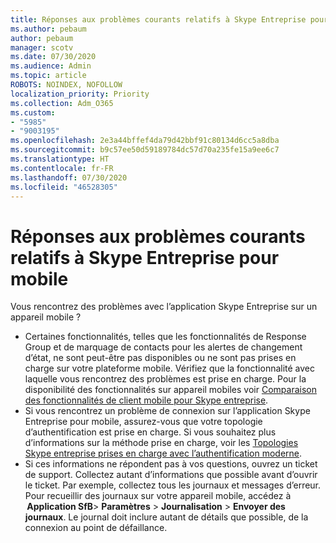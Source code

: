 ```yaml
---
title: Réponses aux problèmes courants relatifs à Skype Entreprise pour mobile
ms.author: pebaum
author: pebaum
manager: scotv
ms.date: 07/30/2020
ms.audience: Admin
ms.topic: article
ROBOTS: NOINDEX, NOFOLLOW
localization_priority: Priority
ms.collection: Adm_O365
ms.custom:
- "5985"
- "9003195"
ms.openlocfilehash: 2e3a44bffef4da79d42bbf91c80134d6cc5a8dba
ms.sourcegitcommit: b9c57ee50d59189784dc57d70a235fe15a9ee6c7
ms.translationtype: HT
ms.contentlocale: fr-FR
ms.lasthandoff: 07/30/2020
ms.locfileid: "46528305"
---
```

# <a name="answers-to-common-issues-with-skype-for-business-for-mobile"></a>Réponses aux problèmes courants relatifs à Skype Entreprise pour mobile

Vous rencontrez des problèmes avec l’application Skype Entreprise sur un appareil mobile ?

- Certaines fonctionnalités, telles que les fonctionnalités de Response Group et de marquage de contacts pour les alertes de changement d’état, ne sont peut-être pas disponibles ou ne sont pas prises en charge sur votre plateforme mobile. Vérifiez que la fonctionnalité avec laquelle vous rencontrez des problèmes est prise en charge. Pour la disponibilité des fonctionnalités sur appareil mobiles voir [Comparaison des fonctionnalités de client mobile pour Skype entreprise](https://technet.microsoft.com/library/Dn951412.aspx).
- Si vous rencontrez un problème de connexion sur l’application Skype Entreprise pour mobile, assurez-vous que votre topologie d’authentification est prise en charge. Si vous souhaitez plus d’informations sur la méthode prise en charge, voir les [Topologies Skype entreprise prises en charge avec l’authentification moderne](https://docs.microsoft.com/skypeforbusiness/plan-your-deployment/modern-authentication/topologies-supported).  
- Si ces informations ne répondent pas à vos questions, ouvrez un ticket de support. Collectez autant d’informations que possible avant d’ouvrir le ticket. Par exemple, collectez tous les journaux et messages d’erreur. Pour recueillir des journaux sur votre appareil mobile, accédez à  **Application SfB**>  **Paramètres** >  **Journalisation** >  **Envoyer des journaux**. Le journal doit inclure autant de détails que possible, de la connexion au point de défaillance.
